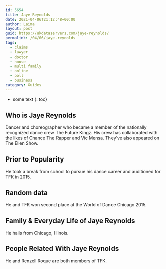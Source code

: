 ```yaml
---
id: 5654
title: Jaye Reynolds
date: 2021-04-06T21:12:48+00:00
author: Laima
layout: post
guid: https://ukdataservers.com/jaye-reynolds/
permalink: /04/06/jaye-reynolds
tags:
  - claims
  - lawyer
  - doctor
  - house
  - multi family
  - online
  - poll
  - business
category: Guides
---
```


* some text
{: toc}


## Who is Jaye Reynolds
                  
                  
                  
Dancer and choreographer who became a member of the nationally recognized dance crew The Future Kingz. His crew has collaborated with the likes of Chance The Rapper and Vic Mensa. They&#8217;ve also appeared on The Ellen Show.
                  
              
            
              
            
                
                
                
## Prior to Popularity
                  
                  
                  
He took a break from school to pursue his dance career and auditioned for TFK in 2015.
                  
              
            
              
            
                
                
                
## Random data
                  
                  
                  
He and TFK won second place at the World of Dance Chicago 2015.
                  
              
            
              
            
                
                
                
## Family & Everyday Life of Jaye Reynolds
                  
                  
                  
He hails from Chicago, Illinois.
                  
              
            
              
            
                
                
                
## People Related With Jaye Reynolds
                  
                  
                  
He and Renzell Roque are both members of TFK.
                  
              
            
              
            
                
              
            
              
              
            
            
              
            
          
          
          